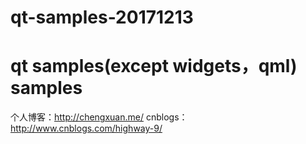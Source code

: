 # qt-samples-20171213
qt samples(except widgets，qml)
samples
===================

个人博客：http://chengxuan.me/
cnblogs：http://www.cnblogs.com/highway-9/
